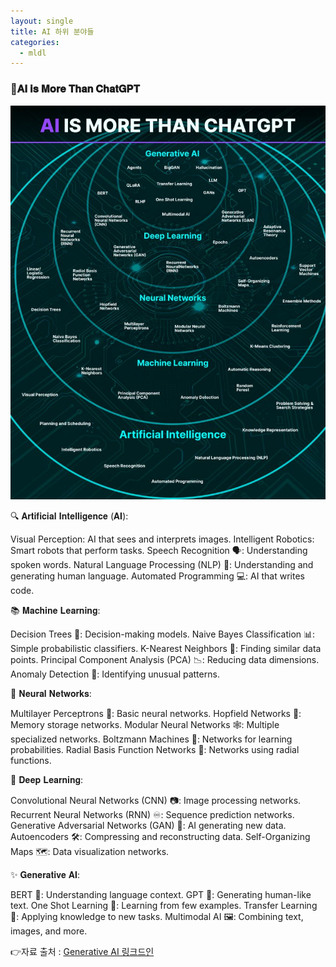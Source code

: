 ```yaml
---
layout: single
title: AI 하위 분야들
categories:
  - mldl
---
```

### 🚀𝐀𝐈 𝐢𝐬 𝐌𝐨𝐫𝐞 𝐓𝐡𝐚𝐧 𝐂𝐡𝐚𝐭𝐆𝐏𝐓

![ai_venn_diagram](/images/ai_is_more_than_chatgpt.jpg)  

🔍 𝐀𝐫𝐭𝐢𝐟𝐢𝐜𝐢𝐚𝐥 𝐈𝐧𝐭𝐞𝐥𝐥𝐢𝐠𝐞𝐧𝐜𝐞 (𝐀𝐈):

Visual Perception: AI that sees and interprets images.
Intelligent Robotics: Smart robots that perform tasks.
Speech Recognition 🗣️: Understanding spoken words.
Natural Language Processing (NLP) 💬: Understanding and generating human language.
Automated Programming 💻: AI that writes code.

📚 𝐌𝐚𝐜𝐡𝐢𝐧𝐞 𝐋𝐞𝐚𝐫𝐧𝐢𝐧𝐠:

Decision Trees 🌳: Decision-making models.
Naive Bayes Classification 📊: Simple probabilistic classifiers.
K-Nearest Neighbors 👫: Finding similar data points.
Principal Component Analysis (PCA) 📉: Reducing data dimensions.
Anomaly Detection 🚨: Identifying unusual patterns.

🧠 𝐍𝐞𝐮𝐫𝐚𝐥 𝐍𝐞𝐭𝐰𝐨𝐫𝐤𝐬:

Multilayer Perceptrons 🔗: Basic neural networks.
Hopfield Networks 🔄: Memory storage networks.
Modular Neural Networks 🕸️: Multiple specialized networks.
Boltzmann Machines 🧩: Networks for learning probabilities.
Radial Basis Function Networks 🎯: Networks using radial functions.

🤖 𝐃𝐞𝐞𝐩 𝐋𝐞𝐚𝐫𝐧𝐢𝐧𝐠:

Convolutional Neural Networks (CNN) 📷: Image processing networks.
Recurrent Neural Networks (RNN) ♾️: Sequence prediction networks.
Generative Adversarial Networks (GAN) 🎨: AI generating new data.
Autoencoders 🛠️: Compressing and reconstructing data.
Self-Organizing Maps 🗺️: Data visualization networks.

✨ 𝐆𝐞𝐧𝐞𝐫𝐚𝐭𝐢𝐯𝐞 𝐀𝐈:

BERT 📝: Understanding language context.
GPT 🧠: Generating human-like text.
One Shot Learning 📸: Learning from few examples.
Transfer Learning 🔄: Applying knowledge to new tasks.
Multimodal AI 🖼️: Combining text, images, and more.
  
👉자료 출처 : [Generative AI 링크드인](https://www.linkedin.com/feed/update/urn:li:activity:7211050495447089153/)
